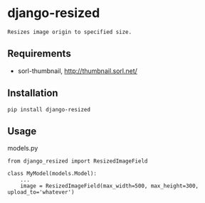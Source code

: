 # django-resized

    Resizes image origin to specified size.
    
## Requirements

  - sorl-thumbnail, http://thumbnail.sorl.net/

## Installation
    
    pip install django-resized


## Usage 

models.py

    from django_resized import ResizedImageField
    
    class MyModel(models.Model):
        ...
        image = ResizedImageField(max_width=500, max_height=300, upload_to='whatever')





